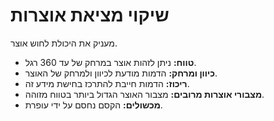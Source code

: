 # שיקוי מציאת אוצרות

מעניק את היכולת לחוש אוצר.

- **טווח:** ניתן לזהות אוצר במרחק של עד 360 רגל.
- **כיוון ומרחק:** הדמות מודעת לכיוון ולמרחק של האוצר.
- **ריכוז:** הדמות חייבת להתרכז בחישת מידע זה.
- **מצבורי אוצרות מרובים:** מצבור האוצר הגדול ביותר בטווח מזוהה.
- **מכשולים:** הקסם נחסם על ידי עופרת.